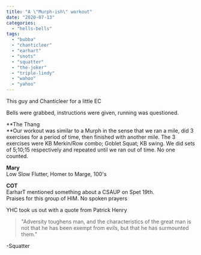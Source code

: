 ```yaml
---
title: "A \"Murph-ish\" workout"
date: "2020-07-13"
categories: 
  - "hells-bells"
tags: 
  - "bubba"
  - "chanticleer"
  - "earhart"
  - "snots"
  - "squatter"
  - "the-joker"
  - "triple-lindy"
  - "wahoo"
  - "yahoo"
---
```


This guy and Chanticleer for a little EC

Bells were grabbed, instructions were given, running was questioned.

**The Thang  
**Our workout was similar to a Murph in the sense that we ran a mile, did 3 exercises for a period of time, then finished with another mile. The 3 exercises were KB Merkin/Row combo; Goblet Squat; KB swing. We did sets of 5;10;15 respectively and repeated until we ran out of time. No one counted.

**Mary**  
Low Slow Flutter, Homer to Marge, 100's

**COT**  
EarharT mentioned something about a CSAUP on Spet 19th.  
Praises for this group of HIM. No spoken prayers

YHC took us out with a quote from Patrick Henry

> "Adversity toughens man, and the characteristics of the great man is not that he has been exempt from evils, but that he has surmounted them."

\-Squatter
